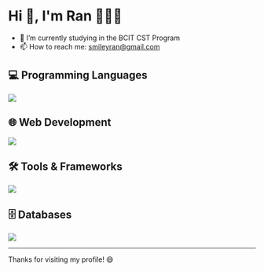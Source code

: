# Hi 👋, I'm Ran 👩🏻‍💻

- 🌱 I’m currently studying in the BCIT CST Program
- 📫 How to reach me: [smileyran@gmail.com](mailto:smileyran@gmail.com)

## 💻 Programming Languages

<p>
  <img src="https://skillicons.dev/icons?i=java,js,python,c,cs,php,swift,dotnet" />
</p>

## 🌐 Web Development

<p>
  <img src="https://skillicons.dev/icons?i=html,css,react,nodejs,laravel" />
</p>

## 🛠 Tools & Frameworks

<p>
  <img src="https://skillicons.dev/icons?i=vscode,docker,postman,azure" />
</p>

## 🗄️ Databases

<p>
  <img src="https://skillicons.dev/icons?i=mysql,mongodb,firebase,sqlite" />
</p>

---

Thanks for visiting my profile! 😄
